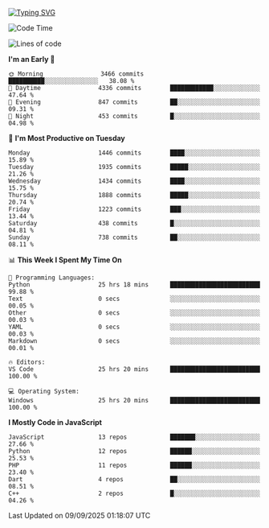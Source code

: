 [![Typing SVG](https://readme-typing-svg.demolab.com?font=Fira+Code&pause=1000&color=F7F7F7&random=false&width=435&lines=Hi+%F0%9F%91%8B%2C+I'm+Rafiu+Sidqi;Junior+Backend+Developer)](https://git.io/typing-svg)
<!--START_SECTION:waka-->
![Code Time](http://img.shields.io/badge/Code%20Time-968%20hrs%2040%20mins-blue)

![Lines of code](https://img.shields.io/badge/From%20Hello%20World%20I%27ve%20Written-2.9%20million%20lines%20of%20code-blue)

**I'm an Early 🐤** 

```text
🌞 Morning                3466 commits        ██████████░░░░░░░░░░░░░░░   38.08 % 
🌆 Daytime                4336 commits        ████████████░░░░░░░░░░░░░   47.64 % 
🌃 Evening                847 commits         ██░░░░░░░░░░░░░░░░░░░░░░░   09.31 % 
🌙 Night                  453 commits         █░░░░░░░░░░░░░░░░░░░░░░░░   04.98 % 
```
📅 **I'm Most Productive on Tuesday** 

```text
Monday                   1446 commits        ████░░░░░░░░░░░░░░░░░░░░░   15.89 % 
Tuesday                  1935 commits        █████░░░░░░░░░░░░░░░░░░░░   21.26 % 
Wednesday                1434 commits        ████░░░░░░░░░░░░░░░░░░░░░   15.75 % 
Thursday                 1888 commits        █████░░░░░░░░░░░░░░░░░░░░   20.74 % 
Friday                   1223 commits        ███░░░░░░░░░░░░░░░░░░░░░░   13.44 % 
Saturday                 438 commits         █░░░░░░░░░░░░░░░░░░░░░░░░   04.81 % 
Sunday                   738 commits         ██░░░░░░░░░░░░░░░░░░░░░░░   08.11 % 
```


📊 **This Week I Spent My Time On** 

```text
💬 Programming Languages: 
Python                   25 hrs 18 mins      █████████████████████████   99.88 % 
Text                     0 secs              ░░░░░░░░░░░░░░░░░░░░░░░░░   00.05 % 
Other                    0 secs              ░░░░░░░░░░░░░░░░░░░░░░░░░   00.03 % 
YAML                     0 secs              ░░░░░░░░░░░░░░░░░░░░░░░░░   00.03 % 
Markdown                 0 secs              ░░░░░░░░░░░░░░░░░░░░░░░░░   00.01 % 

🔥 Editors: 
VS Code                  25 hrs 20 mins      █████████████████████████   100.00 % 

💻 Operating System: 
Windows                  25 hrs 20 mins      █████████████████████████   100.00 % 
```

**I Mostly Code in JavaScript** 

```text
JavaScript               13 repos            ███████░░░░░░░░░░░░░░░░░░   27.66 % 
Python                   12 repos            ██████░░░░░░░░░░░░░░░░░░░   25.53 % 
PHP                      11 repos            ██████░░░░░░░░░░░░░░░░░░░   23.40 % 
Dart                     4 repos             ██░░░░░░░░░░░░░░░░░░░░░░░   08.51 % 
C++                      2 repos             █░░░░░░░░░░░░░░░░░░░░░░░░   04.26 % 
```




 Last Updated on 09/09/2025 01:18:07 UTC
<!--END_SECTION:waka-->

